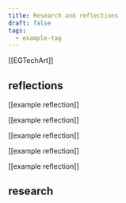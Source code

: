 ```yaml
---
title: Research and reflections
draft: false
tags:
  - example-tag
---
```

[[EGTechArt]]
## reflections
[[example reflection]]

[[example reflection]]

[[example reflection]]

[[example reflection]]

[[example reflection]]
## research